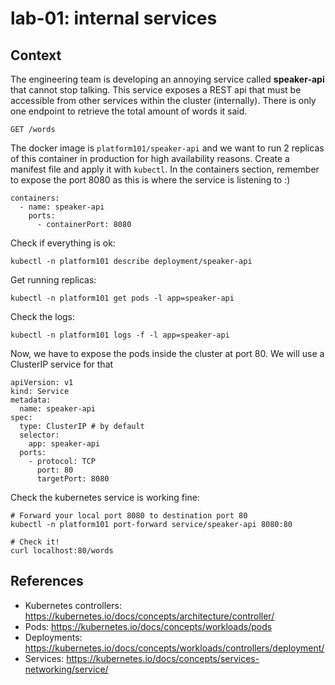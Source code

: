 # lab-01: internal services

## Context

The engineering team is developing an annoying service called **speaker-api** that cannot stop talking. This service exposes a REST api that must be accessible from other services within the cluster (internally). There is only one endpoint to retrieve the total amount of words it said.

```
GET /words
```

The docker image is `platform101/speaker-api` and we want to run 2 replicas of this container in production for high availability reasons. Create a manifest file and apply it with `kubectl`. In the containers section, remember to expose the port 8080 as this is where the service is listening to :)
```
containers:
  - name: speaker-api
    ports:
      - containerPort: 8080
```

Check if everything is ok:
```
kubectl -n platform101 describe deployment/speaker-api
```

Get running replicas:
```
kubectl -n platform101 get pods -l app=speaker-api

```

Check the logs:
```
kubectl -n platform101 logs -f -l app=speaker-api
```

Now, we have to expose the pods inside the cluster at port 80. We will use a ClusterIP service for that

```
apiVersion: v1
kind: Service
metadata:
  name: speaker-api
spec:
  type: ClusterIP # by default
  selector:
    app: speaker-api
  ports:
    - protocol: TCP
      port: 80
      targetPort: 8080
```

Check the kubernetes service is working fine:
```
# Forward your local port 8080 to destination port 80
kubectl -n platform101 port-forward service/speaker-api 8080:80

# Check it!
curl localhost:80/words
```

## References
- Kubernetes controllers: https://kubernetes.io/docs/concepts/architecture/controller/
- Pods: https://kubernetes.io/docs/concepts/workloads/pods
- Deployments: https://kubernetes.io/docs/concepts/workloads/controllers/deployment/
- Services: https://kubernetes.io/docs/concepts/services-networking/service/
